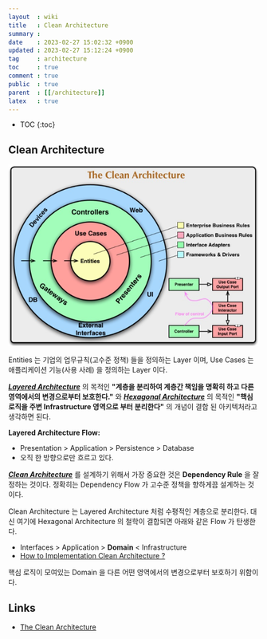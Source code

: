 ```yaml
---
layout  : wiki
title   : Clean Architecture
summary : 
date    : 2023-02-27 15:02:32 +0900
updated : 2023-02-27 15:12:24 +0900
tag     : architecture
toc     : true
comment : true
public  : true
parent  : [[/architecture]]
latex   : true
---
```

* TOC
{:toc}

## Clean Architecture

![](/resource/wiki/architecture-clean/clean.png)

Entities 는 기업의 업무규칙(고수준 정책) 들을 정의하는 Layer 이며, Use Cases 는 애플리케이션 기능(사용 사례) 을 정의하는 Layer 이다.

___[Layered Architecture](https://baekjungho.github.io/wiki/architecture/architecture-layered/)___ 의 목적인 __"계층을 분리하여 계층간 책임을 명확히 하고 다른 영역에서의 변경으로부터 보호한다."__ 와 ___[Hexagonal Architecture](https://baekjungho.github.io/wiki/architecture/architecture-hexagonal/)___ 의 목적인 __"핵심 로직을 주변 Infrastructure 영역으로 부터 분리한다"__ 의 개념이 결합 된 아키텍처라고 생각하면 된다.

__Layered Architecture Flow:__
- Presentation > Application > Persistence > Database
- 오직 한 방향으로만 흐르고 있다.

___[Clean Architecture](https://jeffreypalermo.com/2008/07/the-onion-architecture-part-1/)___ 를 설계하기 위해서 가장 중요한 것은 __Dependency Rule__ 을 잘 정하는 것이다. 정확히는 Dependency Flow 가 고수준 정책을 향하게끔 설계하는 것이다.

Clean Architecture 는 Layered Architecture 처럼 수평적인 계층으로 분리한다. 대신 여기에 Hexagonal Architecture 의 철학이 결합되면 아래와 같은 Flow 가 탄생한다. 
- Interfaces > Application > __Domain__ < Infrastructure
- [How to Implementation Clean Architecture ?](https://baekjungho.github.io/wiki/ddd/ddd-clean-architectures/)

핵심 로직이 모여있는 Domain 을 다른 어떤 영역에서의 변경으로부터 보호하기 위함이다.

## Links

- [The Clean Architecture](https://blog.cleancoder.com/uncle-bob/2012/08/13/the-clean-architecture.html)